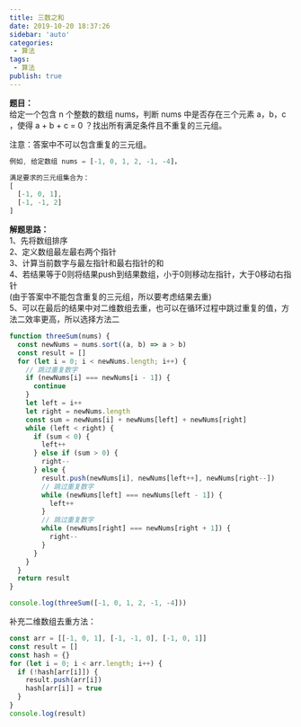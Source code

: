 ```yaml
--- 
title: 三数之和
date: 2019-10-20 18:37:26
sidebar: 'auto'
categories: 
 - 算法
tags: 
 - 算法
publish: true
---
```


**题目：**  
给定一个包含 n 个整数的数组 nums，判断 nums 中是否存在三个元素 a，b，c ，使得 a + b + c = 0 ？找出所有满足条件且不重复的三元组。  

注意：答案中不可以包含重复的三元组。  

```js
例如, 给定数组 nums = [-1, 0, 1, 2, -1, -4]，

满足要求的三元组集合为：
[
  [-1, 0, 1],
  [-1, -1, 2]
]
```

**解题思路：**  
1、先将数组排序  
2、定义数组最左最右两个指针  
3、计算当前数字与最左指针和最右指针的和  
4、若结果等于0则将结果push到结果数组，小于0则移动左指针，大于0移动右指针  
(由于答案中不能包含重复的三元组，所以要考虑结果去重)  
5、可以在最后的结果中对二维数组去重，也可以在循环过程中跳过重复的值，方法二效率更高，所以选择方法二

```js
function threeSum(nums) {
  const newNums = nums.sort((a, b) => a > b)
  const result = []
  for (let i = 0; i < newNums.length; i++) {
    // 跳过重复数字
    if (newNums[i] === newNums[i - 1]) {
      continue
    }
    let left = i++
    let right = newNums.length
    const sum = newNums[i] + newNums[left] + newNums[right]
    while (left < right) {
      if (sum < 0) {
        left++
      } else if (sum > 0) {
        right--
      } else {
        result.push(newNums[i], newNums[left++], newNums[right--])
        // 跳过重复数字
        while (newNums[left] === newNums[left - 1]) {
          left++
        }
        // 跳过重复数字
        while (newNums[right] === newNums[right + 1]) {
          right--
        }
      }
    }
  }
  return result
}

console.log(threeSum([-1, 0, 1, 2, -1, -4]))
```

补充二维数组去重方法：  

```js
const arr = [[-1, 0, 1], [-1, -1, 0], [-1, 0, 1]]
const result = []
const hash = {}
for (let i = 0; i < arr.length; i++) {
  if (!hash[arr[i]]) {
    result.push(arr[i])
    hash[arr[i]] = true
  }
}
console.log(result)
```
